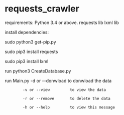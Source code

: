 # requests_crawler

requirements:
Python 3.4 or above.
requests lib
lxml lib

install dependencies:

sudo python3 get-pip.py

sudo pip3 install requests

sudo pip3 install lxml


run python3 CreateDatabase.py


run Main.py 
            -d or --donwload     to donwload the data

            -v or --view         to view the data

            -r or --remove       to delete the data

            -h or --help         to view this message

